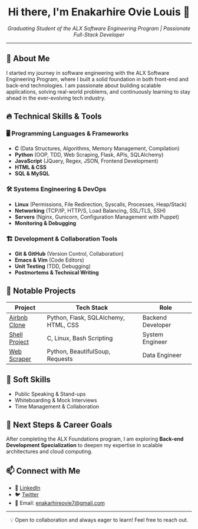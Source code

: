 <!-- Profile Header -->
<h1 align="center">Hi there, I'm Enakarhire Ovie Louis 👋</h1>
<p align="center">
  <em>Graduating Student of the ALX Software Engineering Program | Passionate Full-Stack Developer</em>
</p>

---

## 🚀 About Me
I started my journey in software engineering with the ALX Software Engineering Program, where I built a solid foundation in both front-end and back-end technologies. I am passionate about building scalable applications, solving real-world problems, and continuously learning to stay ahead in the ever-evolving tech industry.

## 🔥 Technical Skills & Tools
### 🖥️ Programming Languages & Frameworks
- **C** (Data Structures, Algorithms, Memory Management, Compilation)
- **Python** (OOP, TDD, Web Scraping, Flask, APIs, SQLAlchemy)
- **JavaScript** (JQuery, Regex, JSON, Frontend Development)
- **HTML & CSS**
- **SQL & MySQL**

### 🛠️ Systems Engineering & DevOps
- **Linux** (Permissions, File Redirection, Syscalls, Processes, Heap/Stack)
- **Networking** (TCP/IP, HTTP/S, Load Balancing, SSL/TLS, SSH)
- **Servers** (Nginx, Gunicorn, Configuration Management with Puppet)
- **Monitoring & Debugging**

### 🏗️ Development & Collaboration Tools
- **Git & GitHub** (Version Control, Collaboration)
- **Emacs & Vim** (Code Editors)
- **Unit Testing** (TDD, Debugging)
- **Postmortems & Technical Writing**

## 📌 Notable Projects
| Project | Tech Stack | Role |
|---------|-----------|------|
| [Airbnb Clone](https://github.com/ovie4louis) | Python, Flask, SQLAlchemy, HTML, CSS | Backend Developer |
| [Shell Project](https://github.com/ovie4louis) | C, Linux, Bash Scripting | System Engineer |
| [Web Scraper](https://github.com/ovie4louis/OVIESTY-HAVEN) | Python, BeautifulSoup, Requests | Data Engineer |

## 📢 Soft Skills
- Public Speaking & Stand-ups
- Whiteboarding & Mock Interviews
- Time Management & Collaboration

## 🎯 Next Steps & Career Goals
After completing the ALX Foundations program, I am exploring **Back-end Development Specialization** to deepen my expertise in scalable architectures and cloud computing.

## 📫 Connect with Me
- 🔗 [LinkedIn](https://www.linkedin.com/in/enakarhire-louis-ovie-b6b832156)
- 🐦 [Twitter](https://x.com/ovie4lead_tech?t=kRBNC1g5KYC62DNi2fDrSA&s=09)
- 📧 Email: enakarhireovie7@gmail.com

---
<p align="center">
💡 Open to collaboration and always eager to learn! Feel free to reach out.
</p>
